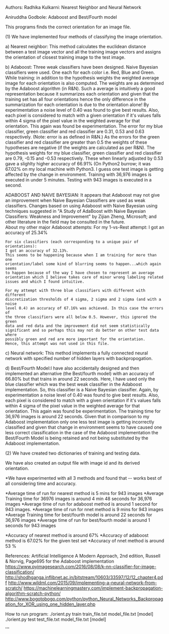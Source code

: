  Authors:
 Radhika Kulkarni: Nearest Neighbor and Neural Network
 
 Aniruddha Godbole: Adaboost and Best/Fourth model 

 This programs finds the correct orientation for an image file.

 (1) We have implemented four methods of classifying the image orientation.

   a) Nearest neighbor: This method calculates the euclidean distance between a test image vector and all the training image vectors 
    and assigns the orientation of closest training image to the test image.

   b) Adaboost: Three weak classifiers have been designed. Naive Bayesian 
    classifiers were used. One each for each color 
    i.e. Red, Blue and Green. While training: in addition to the hypothesis
    weights the weighted average image for each orientation is also computed.
    The weights are as determined by the Adaboost algorithm (in R&N).
    Such a average is intuitively a good representation because it 
    summarizes each orientation and given that the training set has all
    four orientations hence the only difference in the summarization for each 
    orientation is due to the orientation alone!
    By experimentation a noise level of 0.40 was found to give best results.
    Also, each pixel is considered to match with a given orientation if it's
    values falls within 4 sigma of the pixel value in the weighted average for
    that orientation. This again was found be experimentation.
    The error for my blue classifier, green classifier and red 
    classifier are 0.31, 0.53 and 0.63 respectively. 
    (Note: error is as defined in R&N.)
    As the errors for the green classifier and red classifier are greater than 
    0.5 the weights of these hypotheses are negative 
    (if the weights are calculated as per R&N).
   The hypothesis weights for my blue classifier, green classifier and red 
   classifier are 0.79, -0.15 and -0.53 respectively. These when linearly 
   adjusted by 0.53 gave a slighlty higher accuracy of 66.91% (On Python2 burrow; 
   it was 67.02% on my local machine with Python3. I guess one test image is 
   getting affected by the change in environment.
   Training with 36,976 images is executed in under 5 minutes. 
   Testing with 943 images is executed in a second.
   
   ADABOOST AND NAIVE BAYESIAN: It appears that Adaboost may not give an improvement
   when Naive Bayesian Classifiers are used as weak classifiers.
   Changes based  on using Adaboost with Naive Bayesian using techniques suggested in
   "A Study of AdaBoost with Naive Bayesian Classifiers: Weakness and Improvement"
   by Zijian Zheng, Microsoft; and other literature in the field may be consulted in
   the future.  
    About my other major Adaboost attempts:
    For my 1-vs-Rest attempt: I got an accuracy of 25.34%
    
    For six classifiers (each corresponding to a unique pair of orientations): 
    I got an accuracy of 32.13%.
    This seems to be happening because when I am training for more than one 
    orientation/label some kind of blurring seems to happen...which again seems
    to happen because of the way I have chosen to represent an average 
    orientation which I believe takes care of minor wrong labeling related 
    issues and which I found intuitive.
    
    For my attempt with three blue classifiers with different with different 
    discretization thresholds of 4 sigma, 2 sigma and 2 sigma (and with a noise 
    level 0.4) an accuracy of 67.16% was achieved. In this case the errors of 
    the three classifiers were all below 0.5. However, this ignored the green
    data and red data and the improvement did not seem statistically 
    significant and so perhaps this may not do better on other test data where
    possibly green and red are more important for the orientation. 
    Hence, this attempt was not used in this file.
    

   c) Neural  network: This method implements a fully connected  neural network with specified
    number of  hidden layers with backpropogation.
 
   d) Best/Fourth Model:I have also accidentally designed and then implemented
    an alternative (the Best/fourth model) with an accuracy of 66.80% but that
    trains in around 22 seconds. Here, I have used only the blue classifier
    which was the best weak classifier in the Adaboost implementation. So, this
    classifier is a Naive Bayesian classifier. 
    Again, by experimentation a noise level of 0.40 was found to give best results.
    Also, each pixel is considered to match with a given orientation if it's
    values falls within 4 sigma of the pixel value in the weighted average for
    that orientation. This again was found be experimentation. The training time
    for 36,976 images is around 22 seconds.
    Given that in comparison to my Adaboost implementation only one less test
    image is getting incorrectly classified and given that change in environment
    seems to have caused one less correct classification in the case of the 
    Adaboost implementation the Best/Fourth Model is being retained and not being
    substituted by the Adaboost implementation.

 (2) We have created two dictionaries of training and testing data.

 We have also created an output file with image id and its derived orientation.
 
 *We have experimented with all 3 methods and found that -- works best of all considering time and accuracy.
 
 *Average time of run for nearest  method is 5 mins for 943 images 
 *Average Training time for 36976 images is around 4 min 48 seconds for 36,976 images
 *Average time of run for adaboost method is around 1 second for 943 images. 
 *Average time of run for nnet method is 9 mins for 943 images
 *Average Training time for best/fourth model is around 22 seconds for 36,976 images
 *Average time of run for best/fourth model is around 1 seconds for 943 images

 *Accuracy of nearest method is around 67% 
 *Accuracy of adaboost method is 67.02% for the given test set 
 *Accuracy of nnet method is around 53 %


References:
Artificial Intelligence A Modern Approach, 2nd edition, Russell & Norvig, Page695 for the Adaboost implementation
https://www.pyimagesearch.com/2016/08/08/k-nn-classifier-for-image-classification/
http://shodhganga.inflibnet.ac.in/bitstream/10603/33597/12/12_chapter4.pdf
http://www.wildml.com/2015/09/implementing-a-neural-network-from-scratch/
https://machinelearningmastery.com/implement-backpropagation-algorithm-scratch-python/
http://www.bogotobogo.com/python/python_Neural_Networks_Backpropagation_for_XOR_using_one_hidden_layer.php

How to run program:
./orient.py train train_file.txt model_file.txt [model]
./orient.py test test_file.txt model_file.txt [model]

'''
